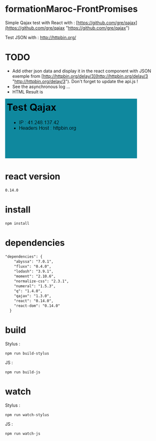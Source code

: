 # formationMaroc-FrontPromises
Simple Qajax test with React with :
[https://github.com/gre/qajax](https://github.com/gre/qajax "https://github.com/gre/qajax")

Test JSON with : http://httpbin.org/

# TODO
- Add other json data and display it in the react component with JSON exemple from [http://httpbin.org/delay/3](http://httpbin.org/delay/3 "http://httpbin.org/delay/3"). Don't forget to update the api.js !
- See the asynchronous log ...
- HTML Result is

![alt tag](./Capture.PNG)

# react version
```
0.14.0
```

# install
```
npm install
```

# dependencies
```
"dependencies": {
    "abyssa": "7.0.1",
    "fluxx": "0.4.0",
    "lodash": "3.9.1",
    "moment": "2.10.6",
    "normalize-css": "2.3.1",
    "numeral": "1.5.3",
    "q": "1.4.0",
    "qajax": "1.3.0",
    "react": "0.14.0",
    "react-dom": "0.14.0"
  }
```

# build
Stylus :
```
npm run build-stylus
```

JS :
```
npm run build-js
```

# watch
Stylus :
```
npm run watch-stylus
```

JS :
```
npm run watch-js
```

